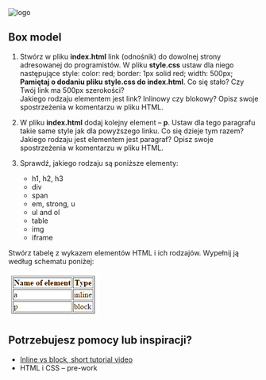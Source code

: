 <img alt="logo" src="http://coderslab.pl/svg/logo-coderslab.svg" width="400">

## Box model
1. Stwórz w pliku **index.html** link (odnośnik) do dowolnej strony adresowanej do programistów. W pliku **style.css** ustaw dla niego następujące style:
  color: red;
  border: 1px solid red;
  width: 500px;
  **Pamiętaj o dodaniu pliku style.css do index.html**. Co się stało? Czy Twój link ma 500px szerokości?  
Jakiego rodzaju elementem jest link? Inlinowy czy blokowy? Opisz swoje spostrzeżenia w komentarzu w pliku HTML.

2. W pliku **index.html** dodaj kolejny element &ndash; **p**. Ustaw dla tego paragrafu takie same style jak dla powyższego linku. Co się dzieje tym razem? Jakiego rodzaju jest elementem jest paragraf? Opisz swoje spostrzeżenia w komentarzu w pliku HTML.

3. Sprawdź, jakiego rodzaju są poniższe elementy:

    * h1, h2, h3
    * div
    * span
    * em, strong, u
    * ul and ol
    * table
    * img
    * iframe

Stwórz tabelę z wykazem elementów HTML i ich rodzajów. Wypełnij ją według schematu poniżej:

 ![List of characters](images/box_model.png)

## Potrzebujesz pomocy lub inspiracji?

* [Inline vs block, short tutorial video](https://www.youtube.com/watch?v=bOh9WjucNsA)
* HTML i CSS &ndash; pre-work
